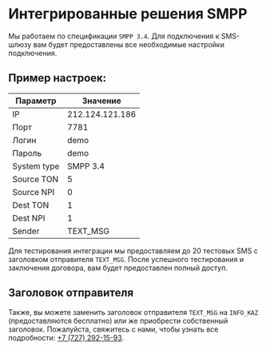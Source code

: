 # Интегрированные решения SMPP

Мы работаем по спецификации `SMPP 3.4`. Для подключения к SMS-шлюзу вам будет предоставлены все необходимые настройки подключения.

## Пример настроек:

| Параметр     | Значение        |
|--------------|-----------------|
| IP           | 212.124.121.186 |
| Порт         | 7781            |
| Логин        | demo            |
| Пароль       | demo            |
| System type  | SMPP 3.4        |
| Source TON   | 5               |
| Source NPI   | 0               |
| Dest TON     | 1               |
| Dest NPI     | 1               |
| Sender       | TEXT_MSG        |

Для тестирования интеграции мы предоставляем до 20 тестовых SMS с заголовком отправителя `TEXT_MSG`. После успешного тестирования и заключения договора, вам будет предоставлен полный доступ.

## Заголовок отправителя

Также, вы можете заменить заголовок отправителя `TEXT_MSG` на `INFO_KAZ` (предоставляются бесплатно) или же приобрести собственный заголовок. Пожалуйста, свяжитесь с нами, чтобы узнать все подробности: [+7 (727) 292-15-93](tel:+77272921593).
